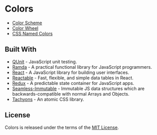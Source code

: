 # Colors

- [Color Scheme](https://jmthompson2015.github.io/colors/color-scheme/app/ColorScheme.html)
- [Color Wheel](https://jmthompson2015.github.io/colors/color-wheel/app/ColorWheel.html)
- [CSS Named Colors](https://jmthompson2015.github.io/colors/css-named-colors/app/CssNamedColors.html)

## Built With

- [QUnit](https://qunitjs.com/) - JavaScript unit testing.
- [Ramda](https://ramdajs.com) - A practical functional library for JavaScript programmers.
- [React](http://facebook.github.io/react/) - A JavaScript library for building user interfaces.
- [Reactable](http://glittershark.github.io/reactable/) - Fast, flexible, and simple data tables in React.
- [Redux](https://redux.js.org/) - A predictable state container for JavaScript apps.
- [Seamless-Immutable](https://github.com/rtfeldman/seamless-immutable) - Immutable JS data structures which are backwards-compatible with normal Arrays and Objects.
- [Tachyons](http://tachyons.io) - An atomic CSS library.

## License

Colors is released under the terms of the [MIT License](https://github.com/jmthompson2015/colors/blob/master/LICENSE).
